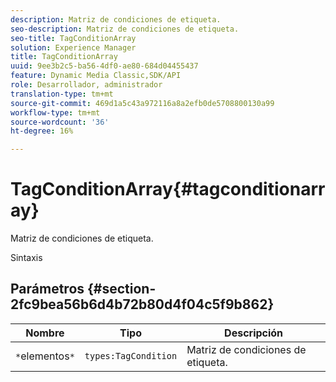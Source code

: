 ```yaml
---
description: Matriz de condiciones de etiqueta.
seo-description: Matriz de condiciones de etiqueta.
seo-title: TagConditionArray
solution: Experience Manager
title: TagConditionArray
uuid: 9ee3b2c5-ba56-4df0-ae80-684d04455437
feature: Dynamic Media Classic,SDK/API
role: Desarrollador, administrador
translation-type: tm+mt
source-git-commit: 469d1a5c43a972116a8a2efb0de5708800130a99
workflow-type: tm+mt
source-wordcount: '36'
ht-degree: 16%

---
```



# TagConditionArray{#tagconditionarray}

Matriz de condiciones de etiqueta.

Sintaxis

## Parámetros {#section-2fc9bea56b6d4b72b80d4f04c5f9b862}

| Nombre | Tipo | Descripción |
|---|---|---|
| `*`elementos`*` | `types:TagCondition` | Matriz de condiciones de etiqueta. |

